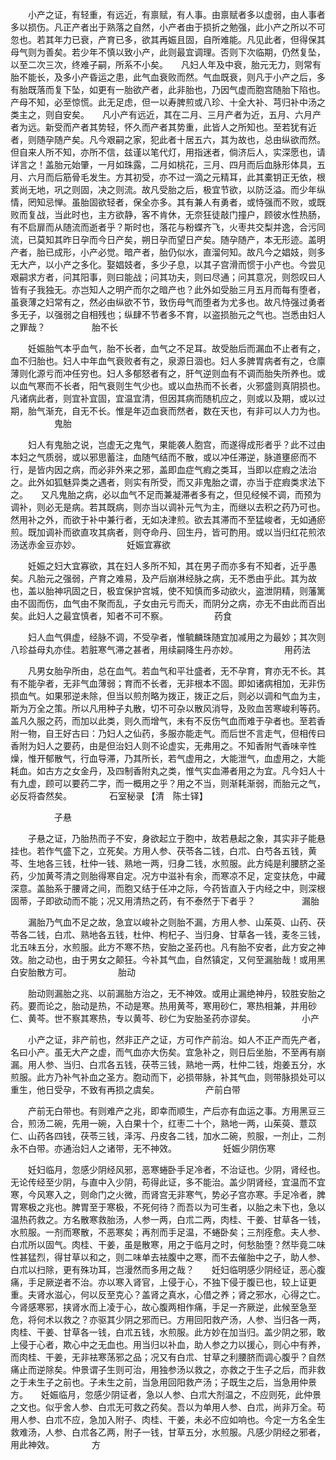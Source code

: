 <!-- { "loadSidebar": true } -->
　　小产之证，有轻重，有远近，有禀赋，有人事。由禀赋者多以虚弱，由人事者多以损伤。凡正产者出于熟落之自然，小产者由于损折之勉强，此小产之所以不可忽也。若其年力已衰，产育已多，欲其再娠且固，自所难能。凡见此者，但得保其母气则为善矣。若少年不慎以致小产，此则最宜调理。否则下次临期，仍然复坠，以至二次三次，终难子嗣，所系不小矣。　　凡妇人年及中衰，胎元无力，则常有胎不能长，及多小产昏运之患，此气血衰败而然。气血既衰，则凡于小产之后，多有胎既落而复下坠，如更有一胎欲产者，此非胎也，乃因气虚而胞宫随胎下陷也。产母不知，必至惊慌。此无足虑，但一以寿脾煎或八珍、十全大补、芎归补中汤之类主之，则自安矣。　　凡小产有远近，其在二月、三月产者为近，五月、六月产者为远。新受而产者其势轻，怀久而产者其势重，此皆人之所知也。至若犹有近者，则随孕随产矣。凡今艰嗣之家，犯此者十居五六，其为故也，总由纵欲而然。但自来人所不知，亦所不信，兹谨以笔代灯，用指迷者，倘济后人，实深愿也，请详言之！盖胎元始肇，一月如珠露，二月如桃花，三月、四月而后血脉形体具，五月、六月而后筋骨毛发生。方其初受，亦不过一滴之元精耳，此其橐钥正无依，根荄尚无地，巩之则固，决之则流。故凡受胎之后，极宜节欲，以防泛溢。而少年纵情，罔知忌惮。虽胎固欲轻者，保全亦多。其有兼人有勇者，或恃强而不败，或既败而复战，当此时也，主方欲静，客不肯休，无奈狂徒敲门撞户，顾彼水性热肠，有不启扉而从随流而逝者乎？斯时也，落花与粉蝶齐飞，火枣共交梨并逸，合污同流，已莫知其昨日孕而今日产矣，朔日孕而望日产矣。随孕随产，本无形迹。盖明产者，胎已成形，小产必觉。暗产者，胎仍似水，直溜何知。故凡今之娼妓，则多无大产，以小产之多化。娶娼妓者，多少子息，以其子宫滑而惯于小产也。今尝见艰嗣求方者，问其阳事，则曰能战；问其功夫，则曰尽通；问其意况，则怨叹曰人皆有子我独无。亦岂知人之明产而尔之暗产也？此外如受胎三月五月而每有堕者，虽衰薄之妇常有之，然必由纵欲不节，致伤母气而堕者为尤多也。故凡恃强过勇者多无子，以强弱之自相残也；纵肆不节者多不育，以盗损胎元之气也。岂悉由妇人之罪哉？
　　　　　胎不长

　　妊娠胎气本乎血气，胎不长者，血气之不足耳。故受胎后而漏血不止者有之，血不归胎也。妇人中年血气衰败者有之，泉源日涸也。妇人多脾胃病者有之，仓廪薄则化源亏而冲任穷也。妇人多郁怒者有之，肝气逆则血有不调而胎失所养也。或以血气寒而不长者，阳气衰则生气少也。或以血热而不长者，火邪盛则真阴损也。凡诸病此者，则宜补宜固，宜温宜清，但因其病而随机应之，则或以及期，或以过期，胎气渐充，自无不长。惟是年迈血衰而然者，数在天也，有非可以人力为也。
　　　　　鬼胎

　　妇人有鬼胎之说，岂虚无之鬼气，果能袭人胞宫，而遂得成形者乎？此不过由本妇之气质弱，或以邪思蓄注，血随气结而不散，或以冲任滞逆，脉道壅瘀而不行，是皆内因之病，而必非外来之邪，盖即血症气瘕之类耳，当即以症瘕之法治之。此外如狐魅异类之遇者，则实有所受，而又非鬼胎之谓，亦当于症瘕类求法下之。　　又凡鬼胎之病，必以血气不足而兼凝滞者多有之，但见经候不调，而预为调补，则必无是病。若其既病，则亦当以调补元气为主，而继以去积之药乃可也。然用补之外，而欲于补中兼行者，无如决津煎。欲去其滞而不至猛峻者，无如通瘀煎。既加调补而欲直攻其病者，则夺命丹、回生丹，皆可酌用。或以当归红花煎浓汤送赤金豆亦妙。
　　　　　妊娠宜寡欲

　　妊娠之妇大宜寡欲，其在妇人多所不知，其在男子而亦多有不知者，近乎愚矣。凡胎元之强弱，产育之难易，及产后崩淋经脉之病，无不悉由乎此。其为故也，盖以胎神巩固之日，极宜保护宫城，使不知慎而多动欲火，盗泄阴精，则藩篱由不固而伤，血气由不聚而乱，子女由元亏而夭，而阴分之病，亦无不由此而百出矣。此妇人之最宜慎者，知者不可不察。
　　　　　药食

　　妇人血气俱虚，经脉不调，不受孕者，惟毓麟珠随宜加减用之为最妙；其次则八珍益母丸亦佳。若脏寒气滞之甚者，用续嗣降生丹亦妙。
　　　　　用药法

　　凡男女胎孕所由，总在血气。若血气和平壮盛者，无不孕育，育亦无不长。其有不能孕者，无非气血薄弱；育而不长者，无非根本不固。即如诸病相加，无非伤损血气。如果邪逆未除，但当以煎剂略为拨正，拨正之后，则必以调和气血为主，斯为万全之策。所以凡用种子丸散，切不可杂以散风消导，及败血苦寒峻利等药。盖凡久服之药，而加以此类，则久而增气，未有不反伤气血而难于孕者也。至若香附一物，自王好古曰：乃妇人之仙药，多服亦能走气。而后世不言走气，但相传曰香附为妇人之要药，由是但治妇人则不论虚实，无弗用之。不知香附气香味辛性燥，惟开郁散气，行血导滞，乃其所长，若气虚用之，大能泄气，血虚用之，大能耗血。如古方之女金丹，及四制香附丸之类，惟气实血滞者用之为宜。凡今妇人十有九虚，顾可以要药二字，而一概用之乎？用之不当，则渐耗渐弱，而胎元之气，必反将杳然矣。
　　　　石室秘录 【清　陈士铎】

　　　　　子悬

　　子悬之证，乃胎热而子不安，身欲起立于胞中，故若悬起之象，其实非子能悬挂也。若作气盛下之，立死矣。方用人参、茯苓各二钱，白朮、白芍各五钱，黄芩、生地各三钱，杜仲一钱、熟地一两，归身二钱，水煎服。此方纯是利腰脐之圣药，少加黄芩清之则胎得寒自定。况方中滋补有余，而寒凉不足，定变扶危，中藏深意。盖胎系于腰肾之间，而胞又结于任冲之际，今药皆直入于内经之中，则深根固蒂，子即欲动而不能；况又用清热之药，有不泰然于下者乎？
　　　　　漏胎

　　漏胎乃气血不足之故，急宜以峻补之则胎不漏，方用人参、山茱萸、山药、茯苓各二钱，白朮、熟地各五钱，杜仲、枸杞子、当归身、甘草各一钱，麦冬三钱，北五味五分，水煎服。此方不寒不热，安胎之圣药也。凡有胎不安者，此方安之神效。胎之动也，由于男女之颠狂。今补其气血，自然镇定，又何至漏胎哉！或用黑白安胎散方可。
　　　　　胎动

　　胎动则漏胎之兆、以前漏胎方治之，无不神效。或用止漏绝神丹，较胜安胎之药。要而论之，胎动是热，不动是寒。热用黄芩，寒用砂仁，寒热相兼，并用砂仁、黄芩。世不察其寒热，专以黄芩、砂仁为安胎圣药亦谬矣。
　　　　　小产

　　小产之证，非产前也，然非正产之证，方可作产前治。如人不正产而先产者，名曰小产。虽无大产之虚，而气血亦大伤矣。宜急补之，则日后坐胎，不至再有崩漏。用人参、当归、白朮各五钱，茯苓三钱，熟地一两，杜仲二钱，炮姜五分，水煎服。此方乃补气补血之圣方。胞动而下，必损带脉，补其气血，则带脉损处可以重生，他日受孕，不致有再损之虞矣。
　　　　　产前白带

　　产前无白带也。有则难产之兆，即幸而顺生，产后亦有血运之事。方用黑豆三合，煎汤二碗，先用一碗，入白果十个，红枣二十个，熟地一两，山茱萸、薏苡仁、山药各四钱，茯苓三钱，泽泻、丹皮各二钱，加水二碗，煎服，一剂止，二剂永不白带。亦通治妇人之诸带，无不神效。
　　　　　妊娠少阴伤寒

　　妊妇临月，忽感少阴经风邪，恶寒蜷卧手足冷者，不治证也。少阴，肾经也。无论传经至少阴，与直中入少阴，苟得此证，多不能治。盖少阴肾经，宜温而不宜寒，今风寒入之，则命门之火微，而肾宫无非寒气，势必子宫亦寒。手足冷者，脾胃寒极之兆也。脾胃至于寒极，不死何待？而吾以为可生者，以胎之未下也，急以温热药救之。方名散寒救胎汤，人参一两，白朮二两，肉桂、干姜、甘草各一钱，水煎服。一剂而寒散，不恶寒矣；再剂而手足温，不蜷卧矣；三剂痊愈。夫人参、白朮所以固气。肉桂、干姜，虽是散寒，用之于临月之时，何愁胎堕？然毕竟二味性甚猛烈，得甘草以和之，则二味单去袪腹中之寒，而不去催胎中之子，助人参、白朮以扫除，更有殊功耳，岂漫然而多用之哉？　　妊妇临明感少阴经证，恶心腹痛，手足厥逆者不治。亦以寒入肾官，上侵于心，不独下侵于腹已也，较上证更重。夫肾水滋心，何以反至克心？盖肾之真水，心借之养；肾之邪水，心得之亡。今肾感寒邪，挟肾水而上凌于心，故心腹两相作痛，手足一齐厥逆，此候至急至危，将何术以救之？亦驱其少阴之邪而已。方用回阳救产汤，人参、当归各一两，肉桂、干姜、甘草各一钱，白朮五钱，水煎服。此方妙在加当归。盖少阴之邪，敢上侵于心者，欺心中之无血也。用当归以补血，助人参之力以援心，则心中有养，而肉桂、干姜，无非袪寒荡邪之品；况又有白朮、甘草之利腰脐而调心腹乎？自然痛止而逆除矣。仲景谓子生则可治，用独参汤以救之，亦救之于生子之后，而非救之于未生子之前也。子未生之前，当急用回阳救产汤；子既生之后，当急用仲景方。　　妊娠临月，忽感少阴证者，急以人参、白朮大剂温之，不应则死，此仲景之文也。似乎舍人参、白朮无可救之药矣。吾以为单用人参、白朮，尚非万全。苟用人参、白朮不应，急加入附子、肉桂、干姜，未必不应如响也。今定一方名全生救难汤，人参、白朮各乙两，附子一钱，甘草五分，水煎服。凡感少阴经之邪者，用此神效。
　　　　方

